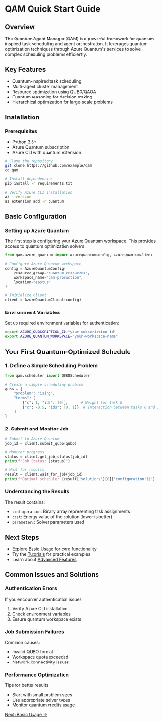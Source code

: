 # QAM Quick Start Guide

## Overview
The Quantum Agent Manager (QAM) is a powerful framework for quantum-inspired task scheduling and agent orchestration. It leverages quantum optimization techniques through Azure Quantum's services to solve complex scheduling problems efficiently.

## Key Features
- Quantum-inspired task scheduling
- Multi-agent cluster management
- Resource optimization using QUBO/QAOA
- Quantum reasoning for decision making
- Hierarchical optimization for large-scale problems

## Installation

### Prerequisites
- Python 3.8+
- Azure Quantum subscription
- Azure CLI with quantum extension

```bash
# Clone the repository
git clone https://github.com/example/qam
cd qam

# Install dependencies
pip install -r requirements.txt

# Verify Azure CLI installation
az --version
az extension add -n quantum
```

## Basic Configuration

### Setting up Azure Quantum
The first step is configuring your Azure Quantum workspace. This provides access to quantum optimization solvers.

```python
from qam.azure_quantum import AzureQuantumConfig, AzureQuantumClient

# Configure Azure Quantum workspace
config = AzureQuantumConfig(
    resource_group="quantum-resources",
    workspace_name="qam-production",
    location="eastus"
)

# Initialize client
client = AzureQuantumClient(config)
```

### Environment Variables
Set up required environment variables for authentication:
```bash
export AZURE_SUBSCRIPTION_ID="your-subscription-id"
export AZURE_QUANTUM_WORKSPACE="your-workspace-name"
```

## Your First Quantum-Optimized Schedule

### 1. Define a Simple Scheduling Problem
```python
from qam.scheduler import QUBOScheduler

# Create a simple scheduling problem
qubo = {
    "problem": "ising",
    "terms": [
        {"c": 1, "ids": [0]},      # Weight for task 0
        {"c": -0.5, "ids": [0, 1]}  # Interaction between tasks 0 and 1
    ]
}
```

### 2. Submit and Monitor Job
```python
# Submit to Azure Quantum
job_id = client.submit_qubo(qubo)

# Monitor progress
status = client.get_job_status(job_id)
print(f"Job Status: {status}")

# Wait for results
result = client.wait_for_job(job_id)
print(f"Optimal schedule: {result['solutions'][0]['configuration']}")
```

### Understanding the Results
The result contains:
- `configuration`: Binary array representing task assignments
- `cost`: Energy value of the solution (lower is better)
- `parameters`: Solver parameters used

## Next Steps
- Explore [Basic Usage](BasicUsage.md) for core functionality
- Try the [Tutorials](Tutorials.md) for practical examples
- Learn about [Advanced Features](AdvancedTopics.md)

## Common Issues and Solutions

### Authentication Errors
If you encounter authentication issues:
1. Verify Azure CLI installation
2. Check environment variables
3. Ensure quantum workspace exists

### Job Submission Failures
Common causes:
- Invalid QUBO format
- Workspace quota exceeded
- Network connectivity issues

### Performance Optimization
Tips for better results:
- Start with small problem sizes
- Use appropriate solver types
- Monitor quantum credits usage

[Next: Basic Usage →](BasicUsage.md)
